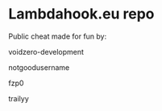 # Lambdahook.eu repo

Public cheat made for fun by:

voidzero-development

notgoodusername

fzp0

trailyy
